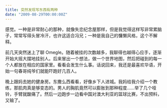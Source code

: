 ```yaml
---
title: 突然发现写东西有两种
date: "2009-08-29T00:00:00Z"
---
```


感觉。一种是非常耐心的那种，就像失恋纪念屋那样，但是我觉得这样写非常累脑子，常常写得头冒冷汗，也许这适合冯兄；一种是我自己的慵懒风格，这个不解释。

前几天突然迷上了聊 Omegle。随着被挂的次数越多，我聊得也越得心应手，逐渐开始大摇大摆地挂别人。后来冒出一个想法，做一个世界地图，然后把碰到的每一个人都放在相应的国家里。看看会发生什么事。话说回来，我还是最喜欢华语，开始一句春哥纯爷们就能吓跑好几百人。

晚上跟妈去她的健身房。东撒么西看看，好像乡下人进城。我妈给我介绍一个教练，那肌肉真是够变态的。男人的胸肌竟然可以膨胀到那种程度……举了几个哑铃，手臂就酸痛了。然后一边跑步一边看中国对澳大利亚的篮球比赛，不出预料，又输了。
